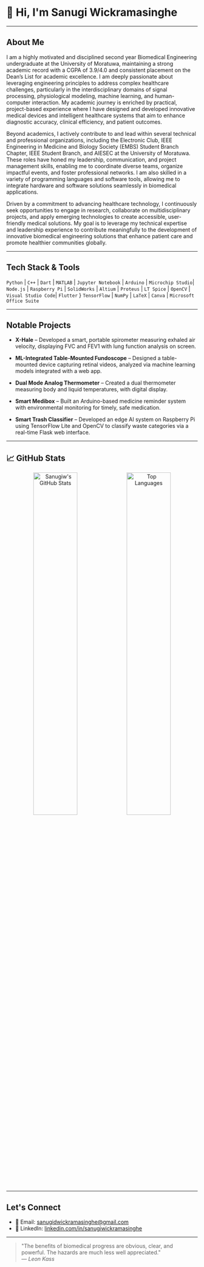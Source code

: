 # 👋 Hi, I'm Sanugi Wickramasinghe

---

## About Me

I am a highly motivated and disciplined second year Biomedical Engineering undergraduate at the University of Moratuwa, maintaining a strong academic record with a CGPA of 3.9/4.0 and consistent placement on the Dean’s List for academic excellence. I am deeply passionate about leveraging engineering principles to address complex healthcare challenges, particularly in the interdisciplinary domains of signal processing, physiological modeling, machine learning, and human-computer interaction. My academic journey is enriched by practical, project-based experience where I have designed and developed innovative medical devices and intelligent healthcare systems that aim to enhance diagnostic accuracy, clinical efficiency, and patient outcomes.

Beyond academics, I actively contribute to and lead within several technical and professional organizations, including the Electronic Club, IEEE Engineering in Medicine and Biology Society (EMBS) Student Branch Chapter, IEEE Student Branch, and AIESEC at the University of Moratuwa. These roles have honed my leadership, communication, and project management skills, enabling me to coordinate diverse teams, organize impactful events, and foster professional networks. I am also skilled in a variety of programming languages and software tools, allowing me to integrate hardware and software solutions seamlessly in biomedical applications.

Driven by a commitment to advancing healthcare technology, I continuously seek opportunities to engage in research, collaborate on multidisciplinary projects, and apply emerging technologies to create accessible, user-friendly medical solutions. My goal is to leverage my technical expertise and leadership experience to contribute meaningfully to the development of innovative biomedical engineering solutions that enhance patient care and promote healthier communities globally.

---

## Tech Stack & Tools

`Python` | `C++` | `Dart` | `MATLAB` | `Jupyter Notebook` | `Arduino` | `Microchip Studio`| `Node.js` | `Raspberry Pi` | `SolidWorks` | `Altium` | `Proteus` | `LT Spice` | `OpenCV` | `Visual Studio Code`| `Flutter` } `TensorFlow` | `NumPy` | `LaTeX` | `Canva` | `Microsoft Office Suite` 

---

## Notable Projects

- **X-Hale** – Developed a smart, portable spirometer measuring exhaled air velocity, displaying FVC and FEV1 with lung function analysis on screen.    

- **ML-Integrated Table-Mounted Fundoscope** – Designed a table-mounted device capturing retinal videos, analyzed via machine learning models integrated with a web app.   

- **Dual Mode Analog Thermometer** – Created a dual thermometer measuring body and liquid temperatures, with digital display.   

- **Smart Medibox** – Built an Arduino-based medicine reminder system with environmental monitoring for timely, safe medication.  

- **Smart Trash Classifier** – Developed an edge AI system on Raspberry Pi using TensorFlow Lite and OpenCV to classify waste categories via a real-time Flask web interface.  

---

## 📈 GitHub Stats

<p align="center">
  <img src="https://github-readme-stats.vercel.app/api?username=Sanugiw&show_icons=true&theme=radical" alt="Sanugiw's GitHub Stats" width="48%" />
  <img src="https://github-readme-stats.vercel.app/api/top-langs/?username=Sanugiw&layout=compact&theme=radical" alt="Top Languages" width="48%" />
</p>


---

## Let's Connect

- 📧 Email: [sanugidwickramasinghe@gmail.com](mailto:sanugidwickramasinghe@gmail.com)  
- 🔗 LinkedIn: [linkedin.com/in/sanugiwickramasinghe](https://linkedin.com/in/sanugiwickramasinghe)  

---

> "The benefits of biomedical progress are obvious, clear, and powerful. The hazards are much less well appreciated."  
> — *Leon Kass*
